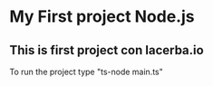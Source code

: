 # My First project Node.js
## This is first project con lacerba.io

To run the project type "ts-node main.ts"

